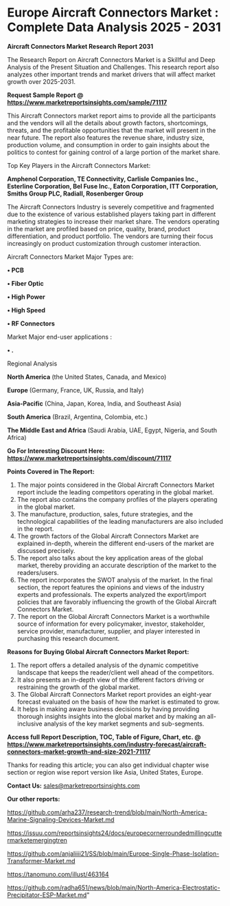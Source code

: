 # Europe Aircraft Connectors Market : Complete Data Analysis 2025 - 2031

<strong>Aircraft Connectors Market Research Report 2031</strong>

The Research Report on Aircraft Connectors Market is a Skillful and Deep Analysis of the Present Situation and Challenges. This research report also analyzes other important trends and market drivers that will affect market growth over 2025-2031.

<strong>Request Sample Report @ <a href=https://www.marketreportsinsights.com/sample/71117>https://www.marketreportsinsights.com/sample/71117</a></strong>

This Aircraft Connectors market report aims to provide all the participants and the vendors will all the details about growth factors, shortcomings, threats, and the profitable opportunities that the market will present in the near future. The report also features the revenue share, industry size, production volume, and consumption in order to gain insights about the politics to contest for gaining control of a large portion of the market share.

Top Key Players in the Aircraft Connectors Market:

<strong>Amphenol Corporation, TE Connectivity, Carlisle Companies Inc., Esterline Corporation, Bel Fuse Inc., Eaton Corporation, ITT Corporation, Smiths Group PLC, Radiall, Rosenberger Group</strong>

The Aircraft Connectors Industry is severely competitive and fragmented due to the existence of various established players taking part in different marketing strategies to increase their market share. The vendors operating in the market are profiled based on price, quality, brand, product differentiation, and product portfolio. The vendors are turning their focus increasingly on product customization through customer interaction.

Aircraft Connectors Market Major Types are:

<strong>• PCB

• Fiber Optic

• High Power

• High Speed

• RF Connectors</strong>

Market Major end-user applications :

<strong>• .</strong>

Regional Analysis

</u><strong><b>North America</b></strong> (the United States, Canada, and Mexico)

<strong><b>Europe </b></strong>(Germany, France, UK, Russia, and Italy)

<strong><b>Asia-Pacific</b></strong> (China, Japan, Korea, India, and Southeast Asia)

<strong><b>South America</b></strong> (Brazil, Argentina, Colombia, etc.)

<strong><b>The Middle East and Africa</b></strong> (Saudi Arabia, UAE, Egypt, Nigeria, and South Africa)

<strong>Go For Interesting Discount Here: <a href=https://www.marketreportsinsights.com/discount/71117>https://www.marketreportsinsights.com/discount/71117</a></strong>

<strong>Points Covered in The Report:</strong>
<ol>
  <li>The major points considered in the Global Aircraft Connectors Market report include the leading competitors operating in the global market.</li>
  <li>The report also contains the company profiles of the players operating in the global market.</li>
  <li>The manufacture, production, sales, future strategies, and the technological capabilities of the leading manufacturers are also included in the report.</li>
  <li>The growth factors of the Global Aircraft Connectors Market are explained in-depth, wherein the different end-users of the market are discussed precisely.</li>
  <li>The report also talks about the key application areas of the global market, thereby providing an accurate description of the market to the readers/users.</li>
  <li>The report incorporates the SWOT analysis of the market. In the final section, the report features the opinions and views of the industry experts and professionals. The experts analyzed the export/import policies that are favorably influencing the growth of the Global Aircraft Connectors Market.</li>
  <li>The report on the Global Aircraft Connectors Market is a worthwhile source of information for every policymaker, investor, stakeholder, service provider, manufacturer, supplier, and player interested in purchasing this research document.</li>
</ol>
<strong>Reasons for Buying Global Aircraft Connectors Market Report:</strong>

<ol>
  <li>The report offers a detailed analysis of the dynamic competitive landscape that keeps the reader/client well ahead of the competitors.</li>
  <li>It also presents an in-depth view of the different factors driving or restraining the growth of the global market.</li>
  <li>The Global Aircraft Connectors Market report provides an eight-year forecast evaluated on the basis of how the market is estimated to grow.</li>
  <li>It helps in making aware business decisions by having providing thorough insights insights into the global market and by making an all-inclusive analysis of the key market segments and sub-segments.</li>
</ol>
<strong>Access full Report Description, TOC, Table of Figure, Chart, etc. @ <a href=https://www.marketreportsinsights.com/industry-forecast/aircraft-connectors-market-growth-and-size-2021-71117>https://www.marketreportsinsights.com/industry-forecast/aircraft-connectors-market-growth-and-size-2021-71117</a></strong>


Thanks for reading this article; you can also get individual chapter wise section or region wise report version like Asia, United States, Europe.

<strong>Contact Us:</strong>
sales@marketreportsinsights.com

<strong>Our other reports:</strong>

<a href=https://github.com/arha237/research-trend/blob/main/North-America-Marine-Signaling-Devices-Market.md>https://github.com/arha237/research-trend/blob/main/North-America-Marine-Signaling-Devices-Market.md</a>

<a href=https://issuu.com/reportsinsights24/docs/europecornerroundedmillingcuttermarketemergingtren>https://issuu.com/reportsinsights24/docs/europecornerroundedmillingcuttermarketemergingtren</a>

<a href=https://github.com/anjaliiii21/SS/blob/main/Europe-Single-Phase-Isolation-Transformer-Market.md>https://github.com/anjaliiii21/SS/blob/main/Europe-Single-Phase-Isolation-Transformer-Market.md</a>

<a href=https://tanomuno.com/illust/463164>https://tanomuno.com/illust/463164</a>

<a href=https://github.com/radha651/news/blob/main/North-America-Electrostatic-Precipitator-ESP-Market.md>https://github.com/radha651/news/blob/main/North-America-Electrostatic-Precipitator-ESP-Market.md</a>"
